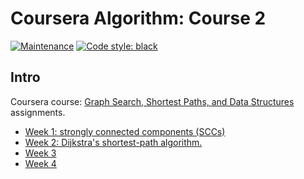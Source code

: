 # Coursera Algorithm: Course 2

[![Maintenance](https://img.shields.io/badge/Maintained%3F-yes-green.svg)](https://GitHub.com/Naereen/StrapDown.js/graphs/commit-activity)
[![Code style: black](https://img.shields.io/badge/code%20style-black-000000.svg)](https://github.com/psf/black)

## Intro

Coursera course: [Graph Search, Shortest Paths, and Data Structures](https://www.coursera.org/learn/algorithms-graphs-data-structures/home/welcome) assignments.

- [Week 1: strongly connected components (SCCs)](./week1)
- [Week 2: Dijkstra's shortest-path algorithm.](./week2)
- [Week 3](./week3)
- [Week 4](./week4)
